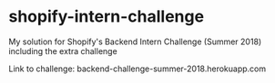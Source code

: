 # shopify-intern-challenge
My solution for Shopify's Backend Intern Challenge (Summer 2018) including the extra challenge 

Link to challenge: backend-challenge-summer-2018.herokuapp.com

